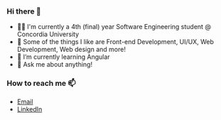 ### Hi there 👋

-  👩‍💻  I'm currently a 4th (final) year Software Engineering student @ Concordia University
- 💙 Some of the things I like are Front-end Development, UI/UX, Web Development, Web design and more!
- 🌱 I’m currently learning Angular
- 💬 Ask me about anything!

### How to reach me 📫

- [Email](mailto:tiffzng@gmail.com)
- [LinkedIn](https://www.linkedin.com/in/ti-zeng/)
